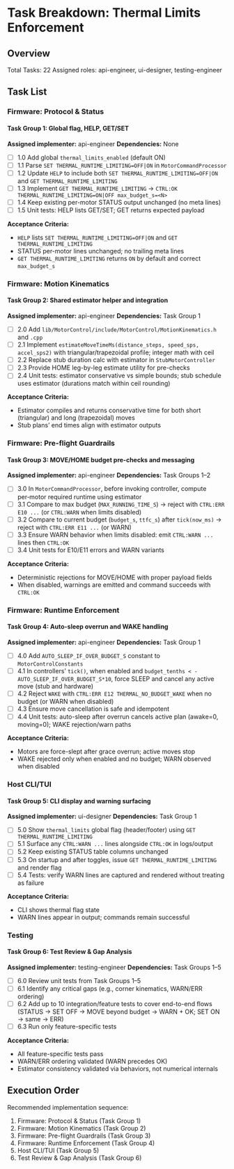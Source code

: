 # Task Breakdown: Thermal Limits Enforcement

## Overview
Total Tasks: 22
Assigned roles: api-engineer, ui-designer, testing-engineer

## Task List

### Firmware: Protocol & Status

#### Task Group 1: Global flag, HELP, GET/SET
**Assigned implementer:** api-engineer
**Dependencies:** None

- [ ] 1.0 Add global `thermal_limits_enabled` (default ON)
- [ ] 1.1 Parse `SET THERMAL_RUNTIME_LIMITING=OFF|ON` in `MotorCommandProcessor`
- [ ] 1.2 Update `HELP` to include both `SET THERMAL_RUNTIME_LIMITING=OFF|ON` and `GET THERMAL_RUNTIME_LIMITING`
- [ ] 1.3 Implement `GET THERMAL_RUNTIME_LIMITING` → `CTRL:OK THERMAL_RUNTIME_LIMITING=ON|OFF max_budget_s=<N>`
- [ ] 1.4 Keep existing per-motor STATUS output unchanged (no meta lines)
- [ ] 1.5 Unit tests: HELP lists GET/SET; GET returns expected payload

**Acceptance Criteria:**
- `HELP` lists `SET THERMAL_RUNTIME_LIMITING=OFF|ON` and `GET THERMAL_RUNTIME_LIMITING`
- STATUS per-motor lines unchanged; no trailing meta lines
- `GET THERMAL_RUNTIME_LIMITING` returns `ON` by default and correct `max_budget_s`

### Firmware: Motion Kinematics

#### Task Group 2: Shared estimator helper and integration
**Assigned implementer:** api-engineer
**Dependencies:** Task Group 1

- [ ] 2.0 Add `lib/MotorControl/include/MotorControl/MotionKinematics.h` and `.cpp`
- [ ] 2.1 Implement `estimateMoveTimeMs(distance_steps, speed_sps, accel_sps2)` with triangular/trapezoidal profile; integer math with ceil
- [ ] 2.2 Replace stub duration calc with estimator in `StubMotorController`
- [ ] 2.3 Provide HOME leg-by-leg estimate utility for pre-checks
- [ ] 2.4 Unit tests: estimator conservative vs simple bounds; stub schedule uses estimator (durations match within ceil rounding)

**Acceptance Criteria:**
- Estimator compiles and returns conservative time for both short (triangular) and long (trapezoidal) moves
- Stub plans’ end times align with estimator outputs

### Firmware: Pre-flight Guardrails

#### Task Group 3: MOVE/HOME budget pre-checks and messaging
**Assigned implementer:** api-engineer
**Dependencies:** Task Groups 1–2

- [ ] 3.0 In `MotorCommandProcessor`, before invoking controller, compute per‑motor required runtime using estimator
- [ ] 3.1 Compare to max budget (`MAX_RUNNING_TIME_S`) → reject with `CTRL:ERR E10 ...` (or `CTRL:WARN` when limits disabled)
- [ ] 3.2 Compare to current budget (`budget_s`, `ttfc_s`) after `tick(now_ms)` → reject with `CTRL:ERR E11 ...` (or WARN)
- [ ] 3.3 Ensure WARN behavior when limits disabled: emit `CTRL:WARN ...` lines then `CTRL:OK`
- [ ] 3.4 Unit tests for E10/E11 errors and WARN variants

**Acceptance Criteria:**
- Deterministic rejections for MOVE/HOME with proper payload fields
- When disabled, warnings are emitted and command succeeds with `CTRL:OK`

### Firmware: Runtime Enforcement

#### Task Group 4: Auto-sleep overrun and WAKE handling
**Assigned implementer:** api-engineer
**Dependencies:** Task Group 1

- [ ] 4.0 Add `AUTO_SLEEP_IF_OVER_BUDGET_S` constant to `MotorControlConstants`
- [ ] 4.1 In controllers’ `tick()`, when enabled and `budget_tenths < -AUTO_SLEEP_IF_OVER_BUDGET_S*10`, force SLEEP and cancel any active move (stub and hardware)
- [ ] 4.2 Reject `WAKE` with `CTRL:ERR E12 THERMAL_NO_BUDGET_WAKE` when no budget (or WARN when disabled)
- [ ] 4.3 Ensure move cancellation is safe and idempotent
- [ ] 4.4 Unit tests: auto-sleep after overrun cancels active plan (awake=0, moving=0); WAKE rejection/warn paths

**Acceptance Criteria:**
- Motors are force-slept after grace overrun; active moves stop
- WAKE rejected only when enabled and no budget; WARN observed when disabled

### Host CLI/TUI

#### Task Group 5: CLI display and warning surfacing
**Assigned implementer:** ui-designer
**Dependencies:** Task Group 1

- [ ] 5.0 Show `thermal_limits` global flag (header/footer) using `GET THERMAL_RUNTIME_LIMITING`
- [ ] 5.1 Surface any `CTRL:WARN ...` lines alongside `CTRL:OK` in logs/output
- [ ] 5.2 Keep existing STATUS table columns unchanged
- [ ] 5.3 On startup and after toggles, issue `GET THERMAL_RUNTIME_LIMITING` and render flag
- [ ] 5.4 Tests: verify WARN lines are captured and rendered without treating as failure

**Acceptance Criteria:**
- CLI shows thermal flag state
- WARN lines appear in output; commands remain successful

### Testing

#### Task Group 6: Test Review & Gap Analysis
**Assigned implementer:** testing-engineer
**Dependencies:** Task Groups 1–5

- [ ] 6.0 Review unit tests from Task Groups 1–5
- [ ] 6.1 Identify any critical gaps (e.g., corner kinematics, WARN/ERR ordering)
- [ ] 6.2 Add up to 10 integration/feature tests to cover end-to-end flows (STATUS → SET OFF → MOVE beyond budget → WARN + OK; SET ON → same → ERR)
- [ ] 6.3 Run only feature-specific tests

**Acceptance Criteria:**
- All feature-specific tests pass
- WARN/ERR ordering validated (WARN precedes OK)
- Estimator consistency validated via behaviors, not numerical internals

## Execution Order

Recommended implementation sequence:
1. Firmware: Protocol & Status (Task Group 1)
2. Firmware: Motion Kinematics (Task Group 2)
3. Firmware: Pre-flight Guardrails (Task Group 3)
4. Firmware: Runtime Enforcement (Task Group 4)
5. Host CLI/TUI (Task Group 5)
6. Test Review & Gap Analysis (Task Group 6)

